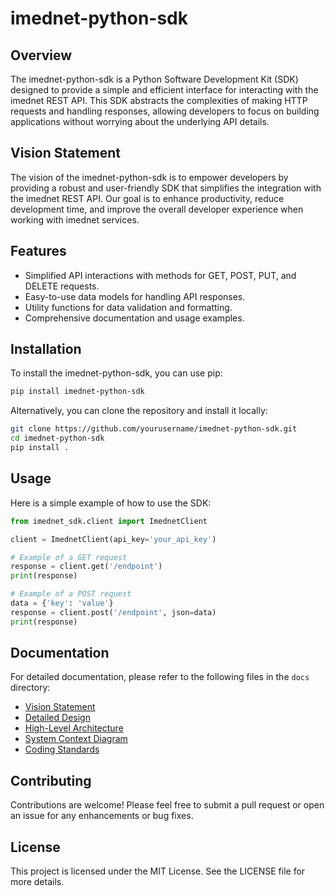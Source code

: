 # imednet-python-sdk

## Overview
The imednet-python-sdk is a Python Software Development Kit (SDK) designed to provide a simple and efficient interface for interacting with the imednet REST API. This SDK abstracts the complexities of making HTTP requests and handling responses, allowing developers to focus on building applications without worrying about the underlying API details.

## Vision Statement
The vision of the imednet-python-sdk is to empower developers by providing a robust and user-friendly SDK that simplifies the integration with the imednet REST API. Our goal is to enhance productivity, reduce development time, and improve the overall developer experience when working with imednet services.

## Features
- Simplified API interactions with methods for GET, POST, PUT, and DELETE requests.
- Easy-to-use data models for handling API responses.
- Utility functions for data validation and formatting.
- Comprehensive documentation and usage examples.

## Installation
To install the imednet-python-sdk, you can use pip:

```bash
pip install imednet-python-sdk
```

Alternatively, you can clone the repository and install it locally:

```bash
git clone https://github.com/yourusername/imednet-python-sdk.git
cd imednet-python-sdk
pip install .
```

## Usage
Here is a simple example of how to use the SDK:

```python
from imednet_sdk.client import ImednetClient

client = ImednetClient(api_key='your_api_key')

# Example of a GET request
response = client.get('/endpoint')
print(response)

# Example of a POST request
data = {'key': 'value'}
response = client.post('/endpoint', json=data)
print(response)
```

## Documentation
For detailed documentation, please refer to the following files in the `docs` directory:
- [Vision Statement](docs/vision.md)
- [Detailed Design](docs/design.md)
- [High-Level Architecture](docs/architecture.md)
- [System Context Diagram](docs/context_diagram.md)
- [Coding Standards](docs/coding_standards.md)

## Contributing
Contributions are welcome! Please feel free to submit a pull request or open an issue for any enhancements or bug fixes.

## License
This project is licensed under the MIT License. See the LICENSE file for more details.
